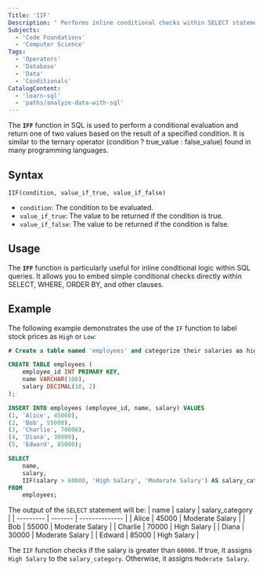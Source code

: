 ```yaml
---
Title: 'IIF'
Description: ' Performs inline conditional checks within SELECT statements to return different values based on a condition.'
Subjects:
  - 'Code Foundations'
  - 'Computer Science'
Tags:
  - 'Operators'
  - 'Database'
  - 'Data'
  - 'Conditionals'
CatalogContent:
  - 'learn-sql'
  - 'paths/analyze-data-with-sql'
---
```


The  **`IFF`** function in SQL is used to perform a conditional evaluation and return one of two values based on the result of a specified condition. It is similar to the ternary operator (condition ? true_value : false_value) found in many programming languages.

## Syntax

```pseudo
IIF(condition, value_if_true, value_if_false)
```

- `condition`: The condition to be evaluated.
- `value_if_true`: The value to be returned if the condition is true.
- `value_if_false`: The value to be returned if the condition is false.

## Usage 

The **`IFF`**  function is particularly useful for inline conditional logic within SQL queries. It allows you to embed simple conditional checks directly within SELECT, WHERE, ORDER BY, and other clauses.

## Example

The following example demonstrates the use of the `IF` function to label stock prices as `High` or `Low`:

```sql
# Create a table named 'employees' and categorize their salaries as high or moderate using the 'IIF' function

CREATE TABLE employees (
    employee_id INT PRIMARY KEY,
    name VARCHAR(100),
    salary DECIMAL(10, 2)
);

INSERT INTO employees (employee_id, name, salary) VALUES
(1, 'Alice', 45000),
(2, 'Bob', 55000),
(3, 'Charlie', 70000),
(4, 'Diana', 30000),
(5, 'Edward', 85000);

SELECT
    name,
    salary,
    IIF(salary > 60000, 'High Salary', 'Moderate Salary') AS salary_category
FROM
    employees;
```

The output of the `SELECT` statement will be:
|   name    | salary  | salary_category |
| --------- | ------- | --------------  |
|  Alice    |  45000  | Moderate Salary |
|  Bob      |  55000  | Moderate Salary |
|  Charlie  |  70000  | High Salary     |
|  Diana    |  30000  | Moderate Salary |
|  Edward   |  85000  | High Salary     |

The `IIF` function checks if the salary is greater than `60000`. If true, it assigns `High Salary` to the `salary_category`. Otherwise, it assigns `Moderate Salary`.
